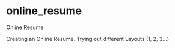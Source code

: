# online_resume
Online Resume

Creating an Online Resume.  Trying out different Layouts (1, 2, 3...)

